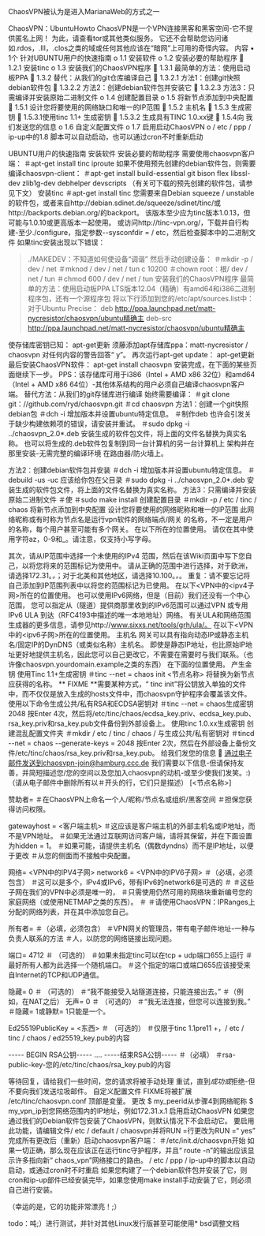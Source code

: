ChaosVPN被认为是进入MarianaWeb的方式之一

ChaosVPN：UbuntuHowto
ChaosVPN是一个VPN连接黑客和黑客空间-它不提供匿名上网！
为此，请查看tor或其他类似服务。
它还不会帮助您访问诸如.rdos，.lll，.clos之类的域或任何其他应该在“暗网”上可用的奇怪内容。
内容
•	1个 针对UBUNTU用户的快速指南
o	1.1 安装软件
o	1.2 安装必要的帮助程序
	1.2.1 安装tinc
o	1.3 安装我们的ChaosVPN程序
	1.3.1 最简单的方法：使用启动板PPA
	1.3.2 替代：从我们的git仓库编译自己
	1.3.2.1 方法1：创建git快照debian软件包
	1.3.2.2 方法2：创建debian软件包并安装它
	1.3.2.3 方法3：只需编译并安装原始二进制文件
o	1.4 创建配置目录
o	1.5 将新节点添加到中央配置
	1.5.1 设计您将要使用的网络缺口和唯一的IP范围
	1.5.2 主机名
	1.5.3 生成密钥
	1.5.3.1使用tinc 1.1+ 生成密钥
	1.5.3.2 生成具有TINC 1.0.xx键
	1.5.4向 我们发送您的信息
o	1.6 自定义配置文件
o	1.7 启用启动ChaosVPN
o	/ etc / ppp / ip-up中的1.8 脚本可以自动启动，也可以通过cron不时重新启动

UBUNTU用户的快速指南
安装软件
安装必要的帮助程序
需要使用chaosvpn客户端：
＃apt-get install tinc iproute
如果不使用预先创建的debian软件包，则需要编译chaosvpn-client：
＃apt-get install build-essential git bison flex libssl-dev zlib1g-dev debhelper devscripts
（有关可下载的预先创建的软件包，请参见下文）
安装tinc
＃apt-get install tinc
您需要来自Debian squeeze / unstable的软件包，或者来自http://debian.sdinet.de/squeeze/sdinet/tinc/或http://backports.debian.org/的backport。
该版本至少应为tinc版本1.0.13，但可能与1.0.10或更高版本一起使用。
或访问http://tinc-vpn.org/，下载并自行构建-至少./configure，指定参数--sysconfdir = / etc，然后检查脚本中的二进制文件
如果tinc安装出现以下错误：
> ./MAKEDEV：不知道如何使设备“调谐”
然后手动创建设备：
＃mkdir -p / dev / net
＃mknod / dev / net / tun c 10200
＃chown root：根/ dev / net / tun
＃chmod 600 / dev / net / tun
安装我们的ChaosVPN程序
最简单的方法：使用启动板PPA
LTS版本12.04（精确）有amd64和i386二进制程序包，还有一个源程序包
将以下行添加到您的/etc/apt/sources.list中：
对于Ubuntu Precise：
deb http://ppa.launchpad.net/matt-nycresistor/chaosvpn/ubuntu精确主
 deb-src http://ppa.launchpad.net/matt-nycresistor/chaosvpn/ubuntu精确主 

使存储库密钥已知：
 apt-get更新
 须藤添加apt存储库ppa：matt-nycresistor / chaosvpn 
对任何内容的警告回答“ y”。
再次运行apt-get update：
 apt-get更新
最后安装ChaosVPN软件：
 apt-get install chaosvpn
安装完成，在下面的某些页面继续下一步。
PPS：该存储库可用于i386（Intel + AMD x86 32位）和amd64（Intel + AMD x86 64位）-其他体系结构的用户必须自己编译chaosvpn客户端。
替代方法：从我们的git存储库进行编译
始终需要编译：
＃git clone git：//github.com/ryd/chaosvpn.git
＃cd chaosvpn
方法1：创建一个git快照debian包
＃dch -i 
 增加版本并设置ubuntu特定信息。
＃制作deb
 也许会引发关于缺少构建依赖项的错误，请安装并重试。
＃sudo dpkg -i ../chaosvpn_2.0*.deb
 安装生成的软件包文件，将上面的文件名替换为真实名称。
 也可以将生成的.deb软件包复制到同一台计算机的另一台计算机上
 架构并在那里安装-无需完整的编译环境
 在路由器/防火墙上。
 
方法2：创建debian软件包并安装
＃dch -i
 增加版本并设置ubuntu特定信息。
＃debuild -us -uc
 应该给你包在父目录
＃sudo dpkg -i ../chaosvpn_2.0*.deb
 安装生成的软件包文件，将上面的文件名替换为真实名称。
方法3：只需编译并安装原始二进制文件
＃使
＃sudo make install
创建配置目录
＃mkdir -p / etc / tinc / chaos
将新节点添加到中央配置
设计您将要使用的网络昵称和唯一的IP范围
此网络昵称或有时称为节点名是运行vpn软件的网络端点/网关
的名称，不一定是用户的名称，每个用户甚至可能有多个网关。
在以下<nodename>所在的位置使用。
请仅在其中使用字符az，0-9和_。请注意，仅支持小写字母。

其次，请从IP范围中选择一个未使用的IPv4 范围，然后在该Wiki页面中写下您自己，以将您将来的范围标记为使用中。
请从正确的范围中进行选择，对于欧洲，请选择172.31。*。*；对于北美和其他地区，请选择10.100。*。*。
重复：请不要忘记将自己添加到IP范围列表中以将您的范围标记为已使用。
在以下<VPN中的<ipv4子网>所在的位置使用。
也可以使用IPv6网络，但是（目前）我们还没有一个中心范围，
您可以指定从（隧道）提供商那里收到的IPv6范围可以通过VPN
或专用IPv6 ULA 到达（RFC4193中描述的唯一本地地址）网络。
有关ULA和网络范围生成器的更多信息，请参见http://www.sixxs.net/tools/grh/ula/。
在以下<VPN中的<ipv6子网>所在的位置使用。
主机名
网关可以具有指向动态IP或静态主机名/固定IP的DynDNS（或类似名称）主机名。
即使是静态IP地址，也比原始IP地址更好地提供主机名，因此您可以自己更改它，不需要在需要时与我们联系。（也许像chaosvpn.yourdomain.example之类的东西）
在下面的<clienthost>位置使用。
产生金钥
使用Tinc 1.1+生成密钥
＃tinc --net = chaos init <节点名称>
将<nodename>替换为新节点应获得的名称。
** FIXME **需要某种方式，“ tinc init”将公钥放入单独的文件中，而不仅仅是放入生成的hosts文件中，而chaosvpn守护程序会覆盖该文件。
使用以下命令生成公共/私有RSA和ECDSA密钥对
＃tinc --net = chaos生成密钥2048
按Enter 4次，然后将/etc/tinc/chaos/ecdsa_key.priv、ecdsa_key.pub、rsa_key.priv和rsa_key.pub文件备份到外部设备上。
使用tinc 1.0.xx生成密钥
创建混乱配置文件夹
＃mkdir / etc / tinc / chaos /
与生成公共/私有密钥对
＃tincd --net = chaos --generate-keys = 2048
按Enter 2次，然后在外部设备上备份文件/etc/tinc/chaos/rsa_key.priv和rsa_key.pub。
给我们发您的信息
	通过电子邮件发送到chaosvpn-join@hamburg.ccc.de
我们需要以下信息-但请保持友善，并简短描述您/您的空间以及您加入chaosvpn的动机-或至少使我们发笑。:)
（请从电子邮件中删除所有以＃开头的行，它们只是描述）
[<节点名称>]

赞助者=
＃在ChaosVPN上命名一个人/昵称/节点名或组织/黑客空间
＃担保您获得访问权限。

gatewayhost = <客户端主机>
＃这应该是客户端主机的外部主机名或IP地址，而不是VPN地址。
＃如果无法通过互联网访问客户端，请将其保留，并在下面设置为hidden = 1。
＃如果可能，请提供主机名（偶数dyndns）而不是IP地址，以便于更改
＃从您的侧面而不接触中央配置。

网络= <VPN中的IPV4子网>
network6 = <VPN中的IPV6子网>
＃（必填，必须包含）
＃这可以是多个，IPv4或IPv6，带有IPv6的network6是可选的
＃
＃这些子网在我们的VPN中必须是唯一的，
＃只需使用仍然可用的网络块重新编号您的家庭网络（或使用NETMAP之类的东西）。
＃
＃请使用ChaosVPN：IPRanges上分配的网络列表，并在其中添加您自己。

所有者=
＃（必填，必须包含）
＃VPN网关的管理员，带有电子邮件地址-一种与负责人联系的方法
＃人，以防您的网络链接出现问题。

端口= 4712
＃ （可选的）
＃如果未指定tinc可以在tcp + udp端口655上运行
＃最好所有人都为此选择一个随机端口。
＃这个指定的端口或端口655应该接受来自Internet的TCP和UDP通信。

隐藏= 0
＃ （可选的）
＃“我不能接受入站隧道连接，只能连接出去。”
＃（例如，在NAT之后）
无声= 0
＃ （可选的）
＃“我无法连接，但您可以连接到我。”
＃隐藏= 1或静默= 1只能是一个。 

Ed25519PublicKey = <东西>
＃ （可选的）
＃仅限于tinc 1.1pre11 +，/ etc / tinc / chaos / ed25519_key.pub的内容

----- BEGIN RSA公钥-----
....
-----结束RSA公钥-----
＃（必填）
＃rsa-public-key-您的/etc/tinc/chaos/rsa_key.pub的内容

等待回复，请给我们一些时间，您的请求将被手动处理
重试，直到$成功或$拒绝-但不要向我们发送垃圾邮件。
自定义配置文件
FIXME将被扩展
/etc/tinc/chaosvpn.conf
顶部是变量。
更改
$ my_peerid从步骤4到网络昵称
$ my_vpn_ip到您网络范围内的IP地址，例如172.31.x.1
启用启动ChaosVPN
如果您通过我们的Debian软件包安装了ChaosVPN，则默认情况下不会启动它。
要启用此功能，请编辑文件/ etc / default / chaosvpn并将RUN =行更改为RUN =“ yes”
完成所有更改后（重新）启动chaosvpn客户端：
＃/etc/init.d/chaosvpn开始
如果一切正确，那么现在应该正在运行tinc守护程序，并且“ route -n”的输出应该显示许多指向新“ chaos_vpn”网络接口的路由。
/ etc / ppp / ip-up中的脚本以自动启动，或通过cron时不时重启
如果您构建了一个debian软件包并安装了它，则cron和ip-up部件已经安装完毕，如果您使用make install手动安装了它，则必须自己进行安装。

（幸运的是，它的功能非常漂亮！;）

todo：吨;）进行测试，并针对其他Linux发行版甚至可能使用* bsd调整文档

